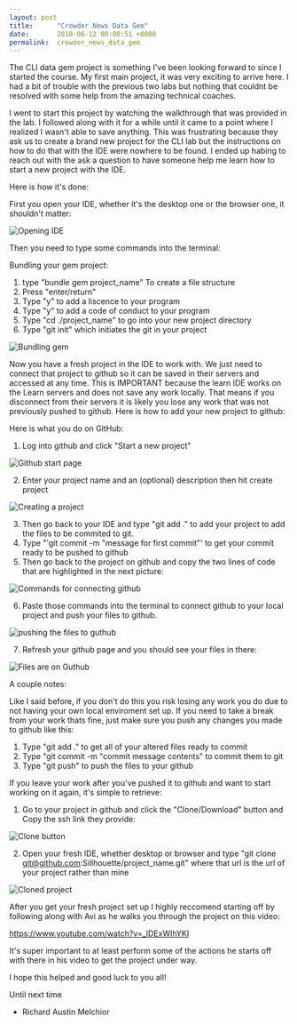 ```yaml
---
layout: post
title:      "Crowder News Data Gem"
date:       2018-06-12 00:00:51 +0000
permalink:  crowder_news_data_gem
---
```



The CLI data gem project is something I've been looking forward to since I started the course. My first main project, it was very exciting to arrive here. I had a bit of trouble with the previous two labs but nothing that couldnt be resolved with some help from the amazing technical coaches. 

I went to start this project by watching the walkthrough that was provided in the lab. I followed along with it for a while until it came to a point where I realized I wasn't able to save anything. This was frustrating because they ask us to create a brand new project for the CLI lab but the instructions on how to do that with the IDE were nowhere to be found. I ended up habing to reach out with the ask a question to have someone help me learn how to start a new project with the IDE. 

Here is how it's done:

First you open your IDE, whether it's the desktop one or the browser one, it shouldn't matter: 

![Opening IDE](https://imgur.com/a/NKb8tow)

Then you need to type some commands into the terminal:

Bundling your gem project:
1. type "bundle gem project_name" To create a file structure
2. Press "enter/return"
3. Type "y" to add a liscence to your program
4. Type "y" to add a code of conduct to your program
5. Type "cd ./project_name" to go into your new project directory
6. Type "git init" which initiates the git in your project

![Bundling gem](https://imgur.com/a/GmXakkQ)

Now you have a fresh project in the IDE to work with. We just need to connect that project to github so it can be saved in their servers and accessed at any time. This is IMPORTANT because the learn IDE works on the Learn servers and does not save any work locally. That means if you disconnect from their servers it is likely you lose any work that was not previously pushed to github. Here is how to add your new project to github:

Here is what you do on GitHub:

1. Log into github and click "Start a new project"

![Github start page](https://imgur.com/a/GmXakkQ)

2. Enter your project name and an (optional) description then hit create project

![Creating a project](https://imgur.com/a/GmXakkQ)

3. Then go back to your IDE and type "git add ." to add your project to add the files to be commited to git.
4. Type "'git commit -m "message for first commit"' to get your commit ready to be pushed to github
5. Then go back to the project on github and copy the two lines of code that are highlighted in the next picture:

![Commands for connecting github](https://imgur.com/a/GmXakkQ)

6. Paste those commands into the terminal to connect github to your local project and push your files to github.

![pushing the files to guthub](https://imgur.com/a/GmXakkQ)

7. Refresh your github page and you should see your files in there:

![Files are on Guthub](https://imgur.com/a/GmXakkQ)

A couple notes:

Like I said before, if you don't do this you risk losing any work you do due to not having your own local enviroment set up. If you need to take a break from your work thats fine, just make sure you push any changes you made to github like this:

1. Type "git add ." to get all of your altered files ready to commit
2. Type "git commit -m "commit message contents" to commit them to git
3. Type "git push" to push the files to your github

If you leave your work after you've pushed it to github and want to start working on it again, it's simple to retrieve:

1. Go to your project in github and click the "Clone/Download" button and Copy the ssh link they provide:

![Clone button](https://imgur.com/a/GmXakkQ)

2. Open your fresh IDE, whether desktop or browser and type "git clone git@github.com:Sillhouette/project_name.git" where that url is the url of your project rather than mine

![Cloned project](https://imgur.com/a/GmXakkQ)

After you get your fresh project set up I highly reccomend starting off by following along with Avi as he walks you through the project on this video:

https://www.youtube.com/watch?v=_lDExWIhYKI

It's super important to at least perform some of the actions he starts off with there in his video to get the project under way. 

I hope this helped and good luck to you all!

Until next time
- Richard Austin Melchior

